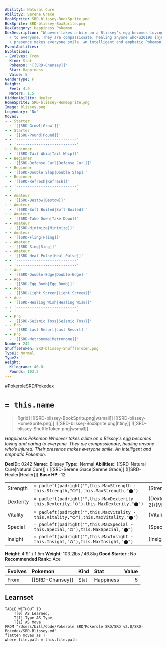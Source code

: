 ```yaml
---
Ability1: Natural Cure
Ability2: Serene Grace
BookSprite: SRD-blissey-BookSprite.png
BoxSprite: SRD-blissey-BoxSprite.png
DexCategory: Happiness Pokemon
DexDescription: "Whoever takes a bite on a Blissey's egg becomes loving and caring\
  \ to everyone. They are compassionate, healing anyone who\u2019s injured. Their\
  \ presence makes everyone smile. An intelligent and emphatic Pokemon."
EventAbilities: ''
Evolutions:
- Evolves: From
  Kind: Stat
  Pokemon: '[[SRD-Chansey]]'
  Stat: Happiness
  Value: 5
GenderType: F
Height:
  Feet: 4.9
  Meters: 1.5
HiddenAbility: Healer
HomeSprite: SRD-blissey-HomeSprite.png
Image: blissey.png
Legendary: 'No'
Moves:
- - Starter
  - '[[SRD-Growl|Growl]]'
- - Starter
  - '[[SRD-Pound|Pound]]'
- - '---------------------------'
  - '---------------------------'
- - Beginner
  - '[[SRD-Tail Whip|Tail Whip]]'
- - Beginner
  - '[[SRD-Defense Curl|Defense Curl]]'
- - Beginner
  - '[[SRD-Double Slap|Double Slap]]'
- - Beginner
  - '[[SRD-Refresh|Refresh]]'
- - '---------------------------'
  - '---------------------------'
- - Amateur
  - '[[SRD-Bestow|Bestow]]'
- - Amateur
  - '[[SRD-Soft Boiled|Soft Boiled]]'
- - Amateur
  - '[[SRD-Take Down|Take Down]]'
- - Amateur
  - '[[SRD-Minimize|Minimize]]'
- - Amateur
  - '[[SRD-Fling|Fling]]'
- - Amateur
  - '[[SRD-Sing|Sing]]'
- - Amateur
  - '[[SRD-Heal Pulse|Heal Pulse]]'
- - '---------------------------'
  - '---------------------------'
- - Ace
  - '[[SRD-Double-Edge|Double-Edge]]'
- - Ace
  - '[[SRD-Egg Bomb|Egg Bomb]]'
- - Ace
  - '[[SRD-Light Screen|Light Screen]]'
- - Ace
  - '[[SRD-Healing Wish|Healing Wish]]'
- - '---------------------------'
  - '---------------------------'
- - Pro
  - '[[SRD-Seismic Toss|Seismic Toss]]'
- - Pro
  - '[[SRD-Last Resort|Last Resort]]'
- - Pro
  - '[[SRD-Metronome|Metronome]]'
Number: 242
ShuffleToken: SRD-blissey-ShuffleToken.png
Type1: Normal
Type2: ''
Weight:
  Kilograms: 46.8
  Pounds: 103.2
---
```


#PokeroleSRD/Pokedex

# `= this.name`

> [!grid]
> ![[SRD-blissey-BookSprite.png|wsmall]]
> ![[SRD-blissey-HomeSprite.png]]
> ![[SRD-blissey-BoxSprite.png|htiny]]
> ![[SRD-blissey-ShuffleToken.png|wsmall]]


*Happiness Pokemon*
*Whoever takes a bite on a Blissey's egg becomes loving and caring to everyone. They are compassionate, healing anyone who’s injured. Their presence makes everyone smile. An intelligent and emphatic Pokemon.*

**DexID**:: 0242
**Name**:: Blissey
**Type**:: Normal
**Abilities**:: [[SRD-Natural Cure|Natural Cure]] / [[SRD-Serene Grace|Serene Grace]] ([[SRD-Healer|Healer]])
**Base HP**:: 12

|           |                                                                                        |                                          |
| --------- | -------------------------------------------------------------------------------------- | ---------------------------------------- |
| Strength  | `= padleft(padright("",this.MaxStrength - this.Strength,"⭘"),this.MaxStrength,"⬤")`    | (Strength::1)/(MaxStrength::2)   |
| Dexterity | `= padleft(padright("",this.MaxDexterity - this.Dexterity,"⭘"),this.MaxDexterity,"⬤")` | (Dexterity:: 2)/(MaxDexterity::4) |
| Vitality  | `= padleft(padright("",this.MaxVitality - this.Vitality,"⭘"),this.MaxVitality,"⬤")`    | (Vitality::1)/(MaxVitality::2)   |
| Special   | `= padleft(padright("",this.MaxSpecial - this.Special,"⭘"),this.MaxSpecial,"⬤")`       | (Special::2)/(MaxSpecial::5)     |
| Insight   | `= padleft(padright("",this.MaxInsight - this.Insight,"⭘"),this.MaxInsight,"⬤")`       | (Insight::3)/(MaxInsight::7)     |

**Height**: 4'9" / 1.5m
**Weight**: 103.2lbs / 46.8kg
**Good Starter**:: No
**Recommended Rank**:: Ace

| Evolves   | Pokemon         | Kind   | Stat      |   Value |
|:----------|:----------------|:-------|:----------|--------:|
| From      | [[SRD-Chansey]] | Stat   | Happiness |       5 |

## Learnset

```dataview
TABLE WITHOUT ID
    T[0] AS Learned,
    T[1].Type AS Type,
    T[1] AS Move
FROM "/Users/bill/Code/Pokerole SRD/Pokerole SRD/SRD v2.0/SRD-Pokedex/SRD-Blissey.md"
flatten moves as T
where file.path = this.file.path
```
